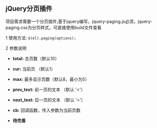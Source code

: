 ## jQuery分页插件

项目需求需要一个分页插件,基于jquery编写，jquery-paging.js必须，jquery-paging.css为分页样式，可直接使用build文件查看

1 使用方法: `$(el).paging(options);`

2 参数说明

- **total:** 总页数（默认10）
  
- **cur:** 当前页 （默认1）

- **max:** 最多显示页数（默认8，最小为5）

- **prev_text:** 前一页的文本 （默认 '<'）

- **next_text:** 后一页的文本 （默认 '>'）
  
- **cb:** 回调函数，传入参数为当前页数
  
- **待完善**
